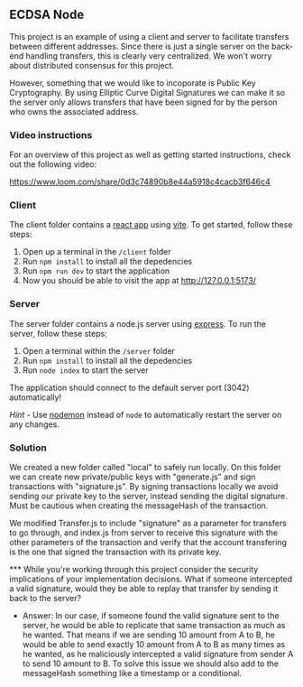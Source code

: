 ## ECDSA Node

This project is an example of using a client and server to facilitate transfers between different addresses. Since there is just a single server on the back-end handling transfers, this is clearly very centralized. We won't worry about distributed consensus for this project.

However, something that we would like to incoporate is Public Key Cryptography. By using Elliptic Curve Digital Signatures we can make it so the server only allows transfers that have been signed for by the person who owns the associated address.

### Video instructions
For an overview of this project as well as getting started instructions, check out the following video:

https://www.loom.com/share/0d3c74890b8e44a5918c4cacb3f646c4
 
### Client

The client folder contains a [react app](https://reactjs.org/) using [vite](https://vitejs.dev/). To get started, follow these steps:

1. Open up a terminal in the `/client` folder
2. Run `npm install` to install all the depedencies
3. Run `npm run dev` to start the application 
4. Now you should be able to visit the app at http://127.0.0.1:5173/

### Server

The server folder contains a node.js server using [express](https://expressjs.com/). To run the server, follow these steps:

1. Open a terminal within the `/server` folder 
2. Run `npm install` to install all the depedencies 
3. Run `node index` to start the server 

The application should connect to the default server port (3042) automatically! 

_Hint_ - Use [nodemon](https://www.npmjs.com/package/nodemon) instead of `node` to automatically restart the server on any changes.

### Solution

We created a new folder called "local" to safely run locally. On this folder we can create new private/public keys with "generate.js" and sign transactions with "signature.js". By signing transactions locally we avoid sending our private key to the server, instead sending the digital signature. Must be cautious when creating the messageHash of the transaction.

We modified Transfer.js to include "signature" as a parameter for transfers to go through, and index.js from server to receive this signature with the other parameters of the transaction and verify that the account transfering is the one that signed the transaction with its private key.

*** While you're working through this project consider the security implications of your implementation decisions. What if someone intercepted a valid signature, would they be able to replay that transfer by sending it back to the server?
* Answer: In our case, if someone found the valid signature sent to the server, he would be able to replicate that same transaction as much as he wanted. That means if we are sending 10 amount from A to B, he would be able to send exactly 10 amount from A to B as many times as he wanted, as he maliciously intercepted a valid signature from sender A to send 10 amount to B. To solve this issue we should also add to the messageHash something like a timestamp or a conditional.
